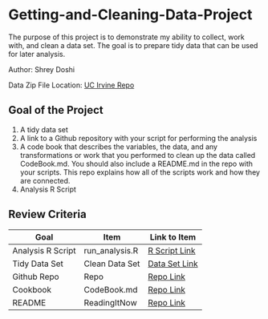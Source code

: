 # Getting-and-Cleaning-Data-Project
The purpose of this project is to demonstrate my ability to collect, work with, and clean a data set. The goal is to prepare tidy data that can be used for later analysis. 

Author: Shrey Doshi  <br />

Data Zip File Location: [UC Irvine Repo](https://d396qusza40orc.cloudfront.net/getdata%2Fprojectfiles%2FUCI%20HAR%20Dataset.zip "Clicking will download the data")

## Goal of the Project
1. A tidy data set 
2. A link to a Github repository with your script for performing the analysis 
3. A code book that describes the variables, the data, and any transformations or work that you performed to clean up the data called CodeBook.md. You should also include a README.md in the repo with your scripts. This repo explains how all of the scripts work and how they are connected.
4. Analysis R Script

## Review Criteria

Goal | Item | Link to Item
--- | --- | ---
Analysis R Script |  run_analysis.R |  [R Script Link](https://github.com/Sshreydoshi/Getting-and-Cleaning-Data-Project/blob/master/run_analysis.R "run_analysis.R")
Tidy Data Set |  Clean Data Set |  [Data Set Link](https://github.com/Sshreydoshi/Getting-and-Cleaning-Data-Project/blob/master/tidyData.txt "tidyData.txt")
Github Repo | Repo |  [Repo Link](https://github.com/Sshreydoshi/Getting-and-Cleaning-Data-Project "Click to go to Repo")
Cookbook | CodeBook.md |  [Repo Link](https://github.com/Sshreydoshi/Getting-and-Cleaning-Data-Project/blob/master/CodeBook.md "CodeBook.md")
README | ReadingItNow |  [Repo Link](https://github.com/Sshreydoshi/Getting-and-Cleaning-Data-Project/blob/master/README.md "README.md")
